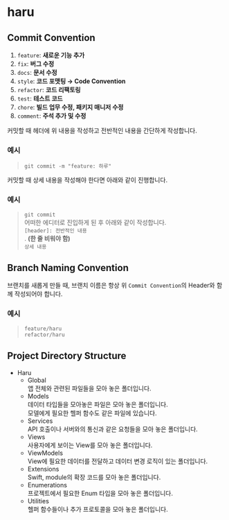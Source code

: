 # haru

## Commit Convention

1. `feature`: **새로운 기능 추가**
2. `fix`: **버그 수정**
3. `docs`: **문서 수정**
4. `style`: **코드 포맷팅 → Code Convention**
5. `refactor`: **코드 리팩토링**
6. `test`: **테스트 코드**
7. `chore`: **빌드 업무 수정, 패키지 매니저 수정**
8. `comment`: **주석 추가 및 수정**

커밋할 때 헤더에 위 내용을 작성하고 전반적인 내용을 간단하게 작성합니다.

### 예시

> `git commit -m "feature: 하루"`

커밋할 때 상세 내용을 작성해야 한다면 아래와 같이 진행합니다.

### 예시

> `git commit`  
> 어떠한 에디터로 진입하게 된 후 아래와 같이 작성합니다.  
> `[header]: 전반적인 내용`  
> . **(한 줄 비워야 함)**  
> `상세 내용`

## Branch Naming Convention

브랜치를 새롭게 만들 때, 브랜치 이름은 항상 위 `Commit Convention`의 Header와 함께 작성되어야 합니다.

### 예시

> `feature/haru`  
> `refactor/haru`

## Project Directory Structure

- Haru
  - Global  
    앱 전체와 관련된 파일들을 모아 놓은 폴더입니다.
  - Models  
    데이터 타입들을 모아놓은 파일은 모아 놓은 폴더입니다.  
    모델에게 필요한 헬퍼 함수도 같은 파일에 있습니다.
  - Services  
    API 호출이나 서버와의 통신과 같은 요청들을 모아 놓은 폴더입니다.
  - Views  
    사용자에게 보이는 View를 모아 놓은 폴더입니다.
  - ViewModels  
    View에 필요한 데이터를 전달하고 데이터 변경 로직이 있는 폴더입니다.
  - Extensions  
    Swift, module의 확장 코드를 모아 놓은 폴더입니다.
  - Enumerations  
    프로젝트에서 필요한 Enum 타입을 모아 놓은 폴더입니다.
  - Utilities  
    헬퍼 함수들이나 추가 프로토콜을 모아 놓은 폴더입니다.
